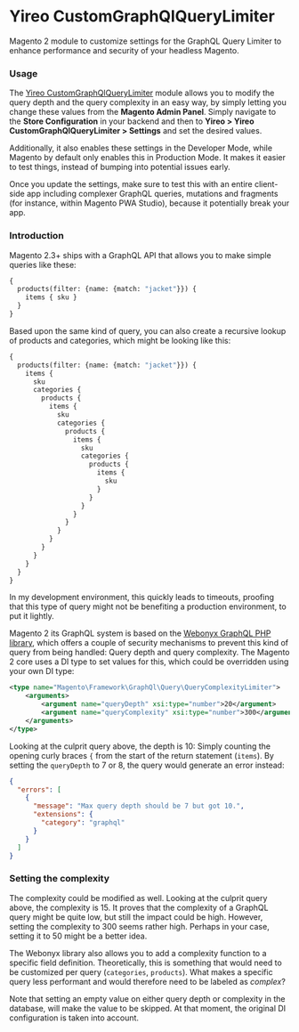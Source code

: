# Yireo CustomGraphQlQueryLimiter
Magento 2 module to customize settings for the GraphQL Query Limiter to enhance performance and security of your headless Magento.

### Usage
The [Yireo CustomGraphQlQueryLimiter](CustomGraphQlQueryLimiter) module allows you to modify the query depth and the query complexity in an easy way, by simply letting you change these values from the **Magento Admin Panel**. Simply navigate to the **Store Configuration** in your backend and then to **Yireo > Yireo CustomGraphQlQueryLimiter > Settings** and set the desired values.
 
 Additionally, it also enables these settings in the Developer Mode, while Magento by default only enables this in Production Mode. It makes it easier to test things, instead of bumping into potential issues early.
 
 Once you update the settings, make sure to test this with an entire client-side app including complexer GraphQL queries, mutations and fragments (for instance, within Magento PWA Studio), because it potentially break your app.

### Introduction
Magento 2.3+ ships with a GraphQL API that allows you to make simple queries like these:
```graphql
{
  products(filter: {name: {match: "jacket"}}) {
    items { sku }
  }
}
``` 

Based upon the same kind of query, you can also create a recursive lookup of products and categories, which might be looking like this:
```graphql
{
  products(filter: {name: {match: "jacket"}}) {
    items {
      sku
      categories {
        products {
          items {
            sku
            categories {
              products {
                items {
                  sku
                  categories {
                    products {
                      items {
                        sku
                      }
                    }
                  }
                }
              }
            }
          }
        }
      }
    }
  }
}
```
In my development environment, this quickly leads to timeouts, proofing that this type of query might not be benefiting a production environment, to put it lightly.

Magento 2 its GraphQL system is based on the [Webonyx GraphQL PHP library](https://github.com/webonyx/graphql-php/), which offers a couple of security mechanisms to prevent this kind of query from being handled: Query depth and query complexity. The Magento 2 core uses a DI type to set values for this, which could be overridden using your own DI type:

```xml
<type name="Magento\Framework\GraphQl\Query\QueryComplexityLimiter">
    <arguments>
        <argument name="queryDepth" xsi:type="number">20</argument>
        <argument name="queryComplexity" xsi:type="number">300</argument>
    </arguments>
</type>
```

Looking at the culprit query above, the depth is 10: Simply counting the opening curly braces `{` from the start of the return statement (`items`). By setting the `queryDepth` to 7 or 8, the query would generate an error instead:

```json
{
  "errors": [
    {
      "message": "Max query depth should be 7 but got 10.",
      "extensions": {
        "category": "graphql"
      }
    }
  ]
}
```

### Setting the complexity
The complexity could be modified as well. Looking at the culprit query above, the complexity is 15. It proves that the complexity of a GraphQL query might be quite low, but still the impact could be high. However, setting the complexity to 300 seems rather high. Perhaps in your case, setting it to 50 might be a better idea.

The Webonyx library also allows you to add a complexity function to a specific field definition. Theoretically, this is something that would need to be customized per query (`categories`, `products`). What makes a specific query less performant and would therefore need to be labeled as *complex*?  

Note that setting an empty value on either query depth or complexity in the database, will make the value to be skipped. At that moment, the original DI configuration is taken into account.